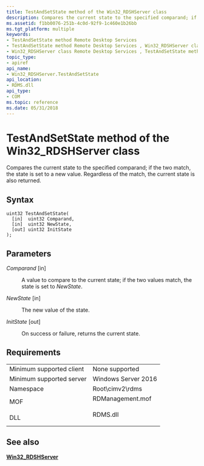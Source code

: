 ```yaml
---
title: TestAndSetState method of the Win32_RDSHServer class
description: Compares the current state to the specified comparand; if the two match, the state is set to a new value. Regardless of the match, the current state is also returned.
ms.assetid: f1bb0076-251b-4c0d-92f9-1c460e1b26bb
ms.tgt_platform: multiple
keywords:
- TestAndSetState method Remote Desktop Services
- TestAndSetState method Remote Desktop Services , Win32_RDSHServer class
- Win32_RDSHServer class Remote Desktop Services , TestAndSetState method
topic_type:
- apiref
api_name:
- Win32_RDSHServer.TestAndSetState
api_location:
- RDMS.dll
api_type:
- COM
ms.topic: reference
ms.date: 05/31/2018
---
```


# TestAndSetState method of the Win32\_RDSHServer class

Compares the current state to the specified comparand; if the two match, the state is set to a new value. Regardless of the match, the current state is also returned.

## Syntax


```mof
uint32 TestAndSetState(
  [in]  uint32 Comparand,
  [in]  uint32 NewState,
  [out] uint32 InitState
);
```



## Parameters

<dl> <dt>

*Comparand* \[in\]
</dt> <dd>

A value to compare to the current state; if the two values match, the state is set to *NewState*.

</dd> <dt>

*NewState* \[in\]
</dt> <dd>

The new value of the state.

</dd> <dt>

*InitState* \[out\]
</dt> <dd>

On success or failure, returns the current state.

</dd> </dl>

## Requirements



|                                     |                                                                                             |
|-------------------------------------|---------------------------------------------------------------------------------------------|
| Minimum supported client<br/> | None supported<br/>                                                                   |
| Minimum supported server<br/> | Windows Server 2016<br/>                                                              |
| Namespace<br/>                | Root\\cimv2\\rdms<br/>                                                                |
| MOF<br/>                      | <dl> <dt>RDManagement.mof</dt> </dl> |
| DLL<br/>                      | <dl> <dt>RDMS.dll</dt> </dl>         |



## See also

<dl> <dt>

[**Win32\_RDSHServer**](win32-rdshserver.md)
</dt> </dl>

 

 





